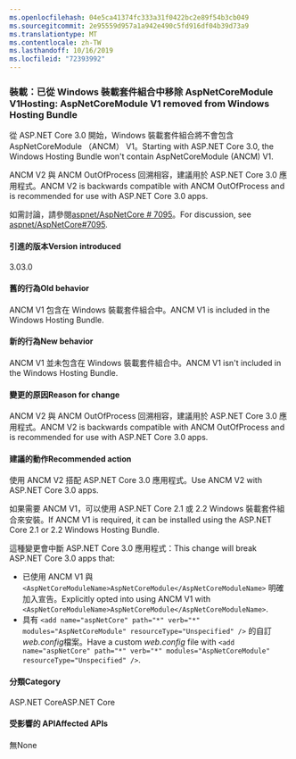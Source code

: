 ```yaml
---
ms.openlocfilehash: 04e5ca41374fc333a31f0422bc2e89f54b3cb049
ms.sourcegitcommit: 2e95559d957a1a942e490c5fd916df04b39d73a9
ms.translationtype: MT
ms.contentlocale: zh-TW
ms.lasthandoff: 10/16/2019
ms.locfileid: "72393992"
---
```

### <a name="hosting-aspnetcoremodule-v1-removed-from-windows-hosting-bundle"></a><span data-ttu-id="01a94-101">裝載：已從 Windows 裝載套件組合中移除 AspNetCoreModule V1</span><span class="sxs-lookup"><span data-stu-id="01a94-101">Hosting: AspNetCoreModule V1 removed from Windows Hosting Bundle</span></span>

<span data-ttu-id="01a94-102">從 ASP.NET Core 3.0 開始，Windows 裝載套件組合將不會包含 AspNetCoreModule （ANCM） V1。</span><span class="sxs-lookup"><span data-stu-id="01a94-102">Starting with ASP.NET Core 3.0, the Windows Hosting Bundle won't contain AspNetCoreModule (ANCM) V1.</span></span>

<span data-ttu-id="01a94-103">ANCM V2 與 ANCM OutOfProcess 回溯相容，建議用於 ASP.NET Core 3.0 應用程式。</span><span class="sxs-lookup"><span data-stu-id="01a94-103">ANCM V2 is backwards compatible with ANCM OutOfProcess and is recommended for use with ASP.NET Core 3.0 apps.</span></span>

<span data-ttu-id="01a94-104">如需討論，請參閱[aspnet/AspNetCore # 7095](https://github.com/aspnet/AspNetCore/issues/7095)。</span><span class="sxs-lookup"><span data-stu-id="01a94-104">For discussion, see [aspnet/AspNetCore#7095](https://github.com/aspnet/AspNetCore/issues/7095).</span></span>

#### <a name="version-introduced"></a><span data-ttu-id="01a94-105">引進的版本</span><span class="sxs-lookup"><span data-stu-id="01a94-105">Version introduced</span></span>

<span data-ttu-id="01a94-106">3.0</span><span class="sxs-lookup"><span data-stu-id="01a94-106">3.0</span></span>

#### <a name="old-behavior"></a><span data-ttu-id="01a94-107">舊的行為</span><span class="sxs-lookup"><span data-stu-id="01a94-107">Old behavior</span></span>

<span data-ttu-id="01a94-108">ANCM V1 包含在 Windows 裝載套件組合中。</span><span class="sxs-lookup"><span data-stu-id="01a94-108">ANCM V1 is included in the Windows Hosting Bundle.</span></span>

#### <a name="new-behavior"></a><span data-ttu-id="01a94-109">新的行為</span><span class="sxs-lookup"><span data-stu-id="01a94-109">New behavior</span></span>

<span data-ttu-id="01a94-110">ANCM V1 並未包含在 Windows 裝載套件組合中。</span><span class="sxs-lookup"><span data-stu-id="01a94-110">ANCM V1 isn't included in the Windows Hosting Bundle.</span></span>

#### <a name="reason-for-change"></a><span data-ttu-id="01a94-111">變更的原因</span><span class="sxs-lookup"><span data-stu-id="01a94-111">Reason for change</span></span>

<span data-ttu-id="01a94-112">ANCM V2 與 ANCM OutOfProcess 回溯相容，建議用於 ASP.NET Core 3.0 應用程式。</span><span class="sxs-lookup"><span data-stu-id="01a94-112">ANCM V2 is backwards compatible with ANCM OutOfProcess and is recommended for use with ASP.NET Core 3.0 apps.</span></span>

#### <a name="recommended-action"></a><span data-ttu-id="01a94-113">建議的動作</span><span class="sxs-lookup"><span data-stu-id="01a94-113">Recommended action</span></span>

<span data-ttu-id="01a94-114">使用 ANCM V2 搭配 ASP.NET Core 3.0 應用程式。</span><span class="sxs-lookup"><span data-stu-id="01a94-114">Use ANCM V2 with ASP.NET Core 3.0 apps.</span></span>

<span data-ttu-id="01a94-115">如果需要 ANCM V1，可以使用 ASP.NET Core 2.1 或 2.2 Windows 裝載套件組合來安裝。</span><span class="sxs-lookup"><span data-stu-id="01a94-115">If ANCM V1 is required, it can be installed using the ASP.NET Core 2.1 or 2.2 Windows Hosting Bundle.</span></span>

<span data-ttu-id="01a94-116">這種變更會中斷 ASP.NET Core 3.0 應用程式：</span><span class="sxs-lookup"><span data-stu-id="01a94-116">This change will break ASP.NET Core 3.0 apps that:</span></span>

- <span data-ttu-id="01a94-117">已使用 ANCM V1 與 `<AspNetCoreModuleName>AspNetCoreModule</AspNetCoreModuleName>` 明確加入宣告。</span><span class="sxs-lookup"><span data-stu-id="01a94-117">Explicitly opted into using ANCM V1 with `<AspNetCoreModuleName>AspNetCoreModule</AspNetCoreModuleName>`.</span></span>
- <span data-ttu-id="01a94-118">具有 `<add name="aspNetCore" path="*" verb="*" modules="AspNetCoreModule" resourceType="Unspecified" />` 的自訂*web.config*檔案。</span><span class="sxs-lookup"><span data-stu-id="01a94-118">Have a custom *web.config* file with `<add name="aspNetCore" path="*" verb="*" modules="AspNetCoreModule" resourceType="Unspecified" />`.</span></span>

#### <a name="category"></a><span data-ttu-id="01a94-119">分類</span><span class="sxs-lookup"><span data-stu-id="01a94-119">Category</span></span>

<span data-ttu-id="01a94-120">ASP.NET Core</span><span class="sxs-lookup"><span data-stu-id="01a94-120">ASP.NET Core</span></span>

#### <a name="affected-apis"></a><span data-ttu-id="01a94-121">受影響的 API</span><span class="sxs-lookup"><span data-stu-id="01a94-121">Affected APIs</span></span>

<span data-ttu-id="01a94-122">無</span><span class="sxs-lookup"><span data-stu-id="01a94-122">None</span></span>

<!-- 

#### Affected APIs

Not detectable via API analysis

-->
